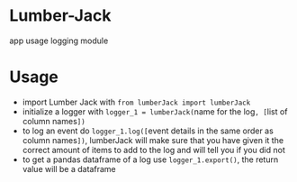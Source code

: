 # Lumber-Jack
app usage logging module

# Usage
- import Lumber Jack with `from lumberJack import lumberJack`
- initialize a logger with `logger_1 = lumberJack(`name for the log`, [`list of column names`])`
- to log an event do `logger_1.log([`event details in the same order as column names`])`, lumberJack will make sure that you have given it the correct amount of items to add to the log and will tell you if you did not
- to get a pandas dataframe of a log use `logger_1.export()`, the return value will be a dataframe

